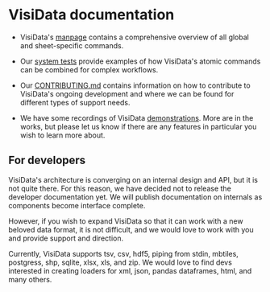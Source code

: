 # VisiData documentation

* VisiData's [manpage](/man) contains a comprehensive overview of all global and sheet-specific commands.

* Our [system tests](/test) provide examples of how VisiData's atomic commands can be combined for complex workflows.

* Our [CONTRIBUTING.md](/contributing) contains information on how to contribute to VisiData's ongoing development and where we can be found for different types of support needs.

* We have some recordings of VisiData [demonstrations](/videos). More are in the works, but please let us know if there are any features in particular you wish to learn more about.

## For developers

VisiData's architecture is converging on an internal design and API, but it is not quite there. For this reason, we have decided not to release the developer documentation yet.  We will publish documentation on internals as components become interface complete.

However, if you wish to expand VisiData so that it can work with a new beloved data format, it is not difficult, and we would love to work with you and provide support and direction.

Currently, VisiData supports tsv, csv, hdf5, piping from stdin, mbtiles, postgress, shp, sqlite, xlsx, xls, and zip. We would love to find devs interested in creating loaders for xml, json, pandas dataframes, html, and many others. 
